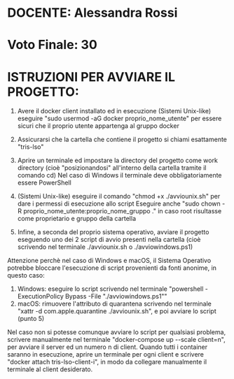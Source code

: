 # DOCENTE: Alessandra Rossi
# Voto Finale: 30
# ISTRUZIONI PER AVVIARE IL PROGETTO:

1) Avere il docker client installato ed in esecuzione
(Sistemi Unix-like) eseguire "sudo usermod -aG docker proprio_nome_utente" per essere sicuri che il proprio utente appartenga al gruppo docker

2) Assicurarsi che la cartella che contiene il progetto si chiami esattamente "tris-lso"

3) Aprire un terminale ed impostare la directory del progetto come work directory (cioè "posizionandosi" all'interno della cartella tramite il comando cd)
Nel caso di Windows il terminale deve obbligatoriamente essere PowerShell

4) (Sistemi Unix-like) eseguire il comando "chmod +x ./avviounix.sh" per dare i permessi di esecuzione allo script
Eseguire anche "sudo chown -R proprio_nome_utente:proprio_nome_gruppo ." in caso root risultasse come proprietario e gruppo della cartella

5) Infine, a seconda del proprio sistema operativo, avviare il progetto eseguendo uno dei 2 script di avvio presenti nella cartella
(cioè scrivendo nel terminale ./avviounix.sh o ./avviowindows.ps1)

Attenzione perchè nel caso di Windows e macOS, il Sistema Operativo potrebbe bloccare l'esecuzione di script provenienti da fonti anonime, in questo caso:
1) Windows: eseguire lo script scrivendo nel terminale "powershell -ExecutionPolicy Bypass -File "./avviowindows.ps1""
2) macOS: rimuovere l'attributo di quarantena scrivendo nel terminale "xattr -d com.apple.quarantine ./avviounix.sh", e poi avviare lo script (punto 5)

Nel caso non si potesse comunque avviare lo script per qualsiasi problema, scrivere manualmente nel terminale "docker-compose up --scale client=n", per avviare il server
ed un numero n di client. Quando tutti i container saranno in esecuzione, aprire un terminale per ogni client e scrivere "docker attach tris-lso-client-i", in modo da
collegare manualmente il terminale al client desiderato.

